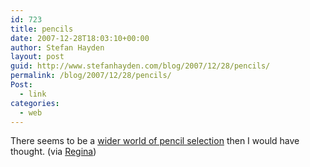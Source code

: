 ```yaml
---
id: 723
title: pencils
date: 2007-12-28T18:03:10+00:00
author: Stefan Hayden
layout: post
guid: http://www.stefanhayden.com/blog/2007/12/28/pencils/
permalink: /blog/2007/12/28/pencils/
Post:
  - link
categories:
  - web
---
```

There seems to be a <a href="http://www.brandnamepencils.com/">wider world of pencil selection</a> then I would have thought. (via <a href="http://rnicolem.com/">Regina</a>)